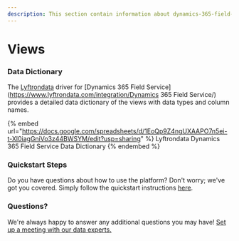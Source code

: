 ```yaml
---
description: This section contain information about dynamics-365-field-service connector views information
---
```


# Views

### Data Dictionary

The [Lyftrondata](https://www.lyftrondata.com/) driver for [Dynamics 365 Field Service](https://www.lyftrondata.com/integration/Dynamics 365 Field Service/)[ ](https://www.lyftrondata.com/integration/dynamics-365-field-service/)provides a detailed data dictionary of the views with data types and column names.

{% embed url="https://docs.google.com/spreadsheets/d/1EoQp9Z4ngUXAAPO7n5ei-t-Xl0iagGniVo3z44BWSYM/edit?usp=sharing" %}
Lyftrondata Dynamics 365 Field Service Data Dictionary
{% endembed %}

### Quickstart Steps

Do you have questions about how to use the platform? Don't worry; we've got you covered. Simply follow the quickstart instructions [here](../../../../quickstart-steps.md).

### Questions? <a href="#questions" id="questions"></a>

We're always happy to answer any additional questions you may have! [Set up a meeting with our data experts.](https://www.lyftrondata.com/book-a-meeting/)


